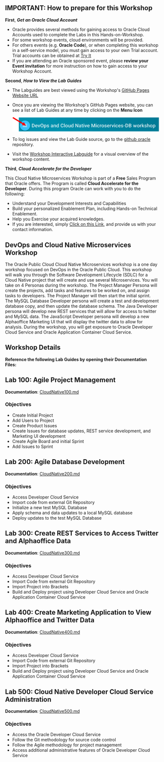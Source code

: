 ## IMPORTANT: How to prepare for this Workshop

**First**, ***Get an Oracle Cloud Account*** 
- Oracle provides several methods for gaining access to Oracle Cloud Accounts used to complete the Labs in this Hands-on-Workshop. 
- For some workshop events, cloud environments will be provided. 
- For others events (e.g. **Oracle Code**), or when completing this workshop in a self-service model, you must gain access to your own Trial account. Trial accounts can be obtained at [Try It](http://cloud.oracle.com/tryit) 
- If you are attending an Oracle sponsored event, please **review your Event invitation** for more instruction on how to gain access to your Workshop Account.

**Second**, ***How to View the Lab Guides***

- The Labguides are best viewed using the Workshop's [GitHub Pages Website URL](https://oracle.github.io/learning-library/workshops/db-devops/) 

- Once you are viewing the Workshop's GitHub Pages website, you can see a list of Lab Guides at any time by clicking on the **Menu Icon**

    ![](images/WorkshopMenu.png)  

- To log issues and view the Lab Guide source, go to the [github oracle](https://github.com/oracle/learning-library/workshops/tree/master/db-devops) repository.

- Visit the [Workshop Interactive Labguide](https://launch.oracle.com/?mysql) for a visual overview of the workshop content. 

**Third**, ***Cloud Accelerate for the Developer***

This Cloud Native Microservices Workshop is part of a **Free** Sales Program that Oracle offers. The Program is called **Cloud Accelerate for the Developer**. During this program Oracle can work with you to do the following:

- Understand your Development Interests and Capabilities
- Build your personalized Enablement Plan, including Hands-on Technical Enablement.
- Help you Exercise your acquired knowledges. 
- If you are interested, simply [Click on this Link](https://launch.oracle.com/?developeraccelerate), and provide us with your contact information. 

## DevOps and Cloud Native Microservices Workshop

The Oracle Public Cloud Cloud Native Microservices workshop is a one day workshop focused on DevOps in the Oracle Public Cloud. This workshop will walk you through the Software Development Lifecycle (SDLC) for a Cloud Native project that will create and use several Microservices. You will take on 4 Personas during the workshop. The Project Manager Persona will create the projects, add tasks and features to be worked on, and assign tasks to developers. The Project Manager will then start the initial sprint. The MySQL Database Developer persona will create a test and development database copy, and then update the database schema. The Java Developer persona will develop new REST services that will allow for access to twitter and MySQL data. The JavaScript Developer persona will develop a new Alphaoffice Marketing UI that will display the twitter data to allow for analysis. During the workshop, you will get exposure to Oracle Developer Cloud Service and Oracle Application Container Cloud Service.

## Workshop Details

**Reference the following Lab Guides by opening their Documentation Files:**

## Lab 100: Agile Project Management

**Documentation**: [CloudNative100.md](CloudNative100.md)

### Objectives

- Create Initial Project
- Add Users to Project
- Create Product Issues
- Create Issues for database updates, REST service development, and Marketing UI development
- Create Agile Board and initial Sprint
- Add Issues to Sprint

## Lab 200: Agile Database Development

**Documentation**: [CloudNative200.md](CloudNative200.md)

### Objectives

- Access Developer Cloud Service
- Import code from external Git Repository
- Initialize a new test MySQL Database
- Apply schema and data updates to a local MySQL database
- Deploy updates to the test MySQL Database

## Lab 300: Create REST Services to Access Twitter and Alphaoffice Data

**Documentation**: [CloudNative300.md](CloudNative300.md)

### Objectives

- Access Developer Cloud Service
- Import Code from external Git Repository
- Import Project into Brackets
- Build and Deploy project using Developer Cloud Service and Oracle Application Container Cloud Service

## Lab 400: Create Marketing Application to View Alphaoffice and Twitter Data

**Documentation**: [CloudNative400.md](CloudNative400.md)

### Objectives

- Access Developer Cloud Service
- Import Code from external Git Repository
- Import Project into Brackets
- Build and Deploy project using Developer Cloud Service and Oracle Application Container Cloud Service

## Lab 500: Cloud Native Developer Cloud Service Administration

**Documentation**: [CloudNative500.md](CloudNative500.md)

### Objectives

- Access the Oracle Developer Cloud Service
- Follow the Git methodology for source code control
- Follow the Agile methodology for project management
- Access additional administrative features of Oracle Developer Cloud Service

